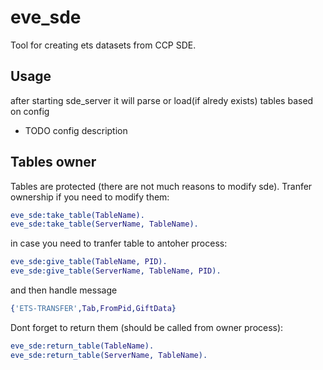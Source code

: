 eve_sde
=====
Tool for creating ets datasets from CCP SDE.

Usage
-----
after starting sde_server it will parse or load(if alredy exists) tables based on config
  - TODO config description

Tables owner
-----
Tables are protected (there are not much reasons to modify sde).
Tranfer ownership if you need to modify them:
```erlang
eve_sde:take_table(TableName).
eve_sde:take_table(ServerName, TableName).
```
in case you need to tranfer table to antoher process:
```erlang
eve_sde:give_table(TableName, PID).
eve_sde:give_table(ServerName, TableName, PID).
```
and then handle message
```erlang
{'ETS-TRANSFER',Tab,FromPid,GiftData}
```
Dont forget to return them (should be called from owner process):
```erlang
eve_sde:return_table(TableName).
eve_sde:return_table(ServerName, TableName).
```
